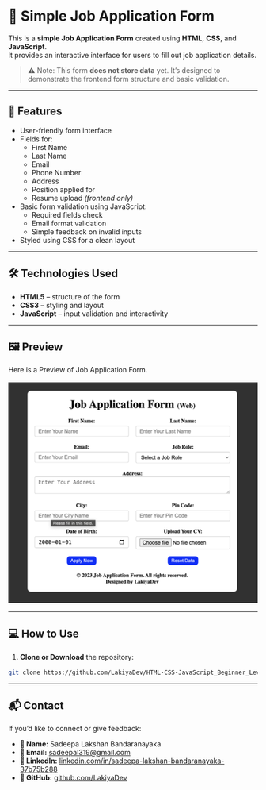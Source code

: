 # 📄 Simple Job Application Form

This is a **simple Job Application Form** created using **HTML**, **CSS**, and **JavaScript**.  
It provides an interactive interface for users to fill out job application details.  

> ⚠️ Note: This form **does not store data** yet. It’s designed to demonstrate the frontend form structure and basic validation.

---

## 🚀 Features

- User-friendly form interface  
- Fields for:
  - First Name
  - Last Name
  - Email
  - Phone Number
  - Address
  - Position applied for
  - Resume upload *(frontend only)*
- Basic form validation using JavaScript:
  - Required fields check
  - Email format validation
  - Simple feedback on invalid inputs  
- Styled using CSS for a clean layout  

---

## 🛠️ Technologies Used

- **HTML5** – structure of the form  
- **CSS3** – styling and layout  
- **JavaScript** – input validation and interactivity  

---

## 🖼️ Preview

Here is a Preview of Job Application Form.
<br>
<br>
<img src ="Job Application Form Preview.png">

---

## 💻 How to Use

1. **Clone or Download** the repository:
```bash
git clone https://github.com/LakiyaDev/HTML-CSS-JavaScript_Beginner_Level_Projects/tree/main/JobApplicationForm.git
```
---

## 📬 Contact

If you’d like to connect or give feedback:

- **👤 Name:** Sadeepa Lakshan Bandaranayaka  
- **📧 Email:** [sadeepal319@gmail.com](mailto:sadeepal319@gmail.com)  
- **💼 LinkedIn:** [linkedin.com/in/sadeepa-lakshan-bandaranayaka-37b75b288](https://www.linkedin.com/in/sadeepa-lakshan-bandaranayaka-37b75b288)  
- **🐙 GitHub:** [github.com/LakiyaDev](https://github.com/LakiyaDev)


